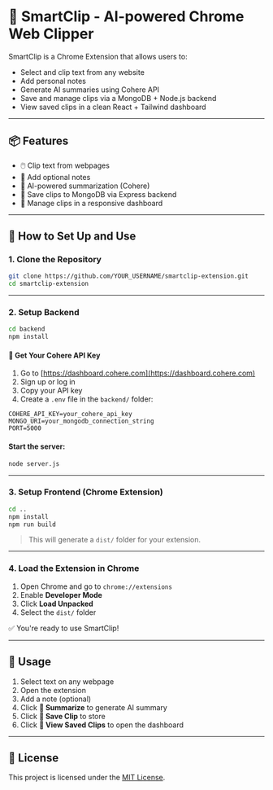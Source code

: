 
# 🧠 SmartClip - AI-powered Chrome Web Clipper

SmartClip is a Chrome Extension that allows users to:
- Select and clip text from any website
- Add personal notes
- Generate AI summaries using Cohere API
- Save and manage clips via a MongoDB + Node.js backend
- View saved clips in a clean React + Tailwind dashboard

---

## 📦 Features

- 🖱️ Clip text from webpages
- 📝 Add optional notes
- 🤖 AI-powered summarization (Cohere)
- 💾 Save clips to MongoDB via Express backend
- 📂 Manage clips in a responsive dashboard

---

## 🚀 How to Set Up and Use

### 1. Clone the Repository

```bash
git clone https://github.com/YOUR_USERNAME/smartclip-extension.git
cd smartclip-extension
````

---

### 2. Setup Backend

```bash
cd backend
npm install
```

#### 🔐 Get Your Cohere API Key

1. Go to [https://dashboard.cohere.com](https://dashboard.cohere.com)
2. Sign up or log in
3. Copy your API key
4. Create a `.env` file in the `backend/` folder:

```env
COHERE_API_KEY=your_cohere_api_key
MONGO_URI=your_mongodb_connection_string
PORT=5000
```

#### Start the server:

```bash
node server.js
```

---

### 3. Setup Frontend (Chrome Extension)

```bash
cd ..
npm install
npm run build
```

> This will generate a `dist/` folder for your extension.

---

### 4. Load the Extension in Chrome

1. Open Chrome and go to `chrome://extensions`
2. Enable **Developer Mode**
3. Click **Load Unpacked**
4. Select the `dist/` folder

✅ You're ready to use SmartClip!

---

## 📂 Usage

1. Select text on any webpage
2. Open the extension
3. Add a note (optional)
4. Click **🧠 Summarize** to generate AI summary
5. Click **💾 Save Clip** to store
6. Click **📂 View Saved Clips** to open the dashboard

---

## 📜 License

This project is licensed under the [MIT License](LICENSE).

